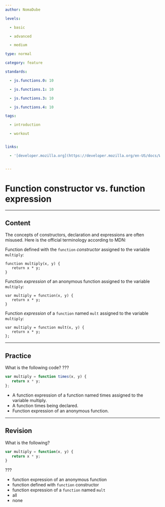 ```yaml
---
author: NomaDube

levels:

  - basic

  - advanced

  - medium

type: normal

category: feature

standards:

  - js.functions.0: 10

  - js.functions.1: 10

  - js.functions.3: 10

  - js.functions.4: 10

tags:

  - introduction

  - workout


links:

  - '[developer.mozilla.org](https://developer.mozilla.org/en-US/docs/Web/JavaScript/Reference/Functions#Function_constructor_vs._function_declaration_vs._function_expression){website}'


---
```


# Function constructor vs. function expression

---
## Content

The concepts of constructors, declaration and expressions are often misused. Here is the official terminology according to MDN: 

Function defined with the `function` *constructor* assigned to the variable `multiply`:

```
function multiply(x, y) {
   return x * y;
}

```

Function *expression* of an anonymous function assigned to the variable `multiply`:

```
var multiply = function(x, y) {
   return x * y;
}

```

Function *expression* of a `function` named `mult` assigned to the variable `multiply`:

```
var multiply = function mult(x, y) {
   return x * y;
};

```

---
## Practice

What is the following code? ???

```javascript
var multiply = function times(x, y) {
   return x * y;
};
```


* A function expression of a function named times assigned to the variable multiply.
* A function times being declared.
* Function expression of an anonymous function.

---
## Revision

What is the following?
```javascript
var multiply = function(x, y) {
   return x * y;
}
```

???


* function expression of an anonymous function
* function defined with `function` constructor
* function expression of a `function` named `mult`
* all
* none

